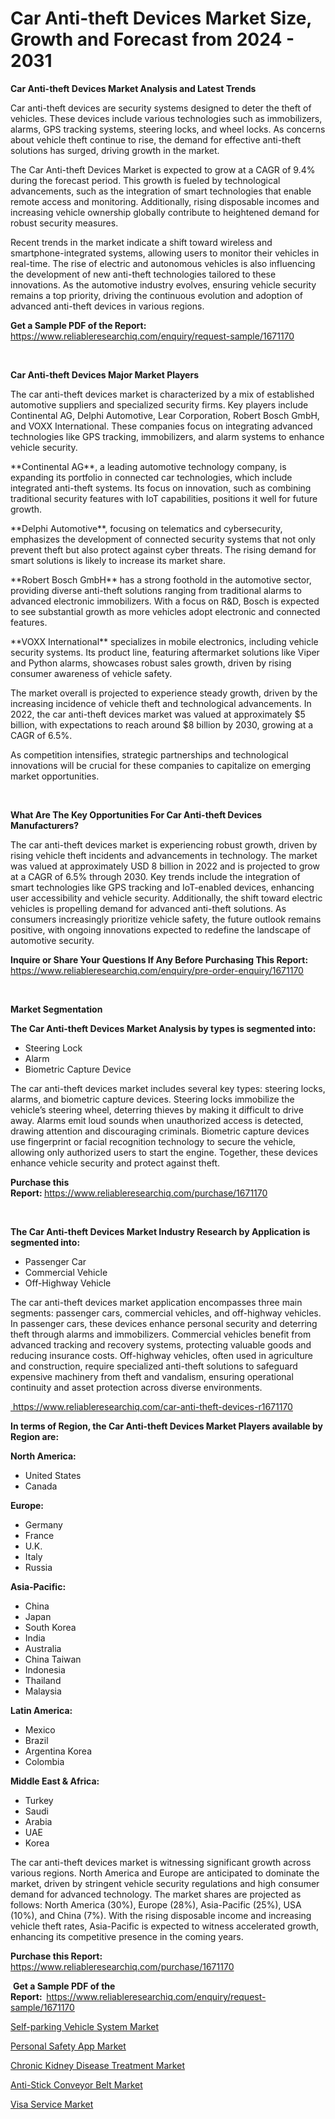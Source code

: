 <p><h1>Car Anti-theft Devices Market Size, Growth and Forecast from 2024 - 2031</h1></p><p><strong>Car Anti-theft Devices Market Analysis and Latest Trends</strong></p>
<p><p>Car anti-theft devices are security systems designed to deter the theft of vehicles. These devices include various technologies such as immobilizers, alarms, GPS tracking systems, steering locks, and wheel locks. As concerns about vehicle theft continue to rise, the demand for effective anti-theft solutions has surged, driving growth in the market.</p><p>The Car Anti-theft Devices Market is expected to grow at a CAGR of 9.4% during the forecast period. This growth is fueled by technological advancements, such as the integration of smart technologies that enable remote access and monitoring. Additionally, rising disposable incomes and increasing vehicle ownership globally contribute to heightened demand for robust security measures.</p><p>Recent trends in the market indicate a shift toward wireless and smartphone-integrated systems, allowing users to monitor their vehicles in real-time. The rise of electric and autonomous vehicles is also influencing the development of new anti-theft technologies tailored to these innovations. As the automotive industry evolves, ensuring vehicle security remains a top priority, driving the continuous evolution and adoption of advanced anti-theft devices in various regions.</p></p>
<p><strong>Get a Sample PDF of the Report:&nbsp;</strong> <a href="https://www.reliableresearchiq.com/enquiry/request-sample/1671170?utm_campaign=1123&utm_medium=2&utm_source=Github&utm_content=ia&utm_term=20122024&utm_id=car-anti-theft-devices">https://www.reliableresearchiq.com/enquiry/request-sample/1671170</a></p>
<p>&nbsp;</p>
<p><strong>Car Anti-theft Devices Major Market Players</strong></p>
<p><p>The car anti-theft devices market is characterized by a mix of established automotive suppliers and specialized security firms. Key players include Continental AG, Delphi Automotive, Lear Corporation, Robert Bosch GmbH, and VOXX International. These companies focus on integrating advanced technologies like GPS tracking, immobilizers, and alarm systems to enhance vehicle security.</p><p>**Continental AG**, a leading automotive technology company, is expanding its portfolio in connected car technologies, which include integrated anti-theft systems. Its focus on innovation, such as combining traditional security features with IoT capabilities, positions it well for future growth.</p><p>**Delphi Automotive**, focusing on telematics and cybersecurity, emphasizes the development of connected security systems that not only prevent theft but also protect against cyber threats. The rising demand for smart solutions is likely to increase its market share.</p><p>**Robert Bosch GmbH** has a strong foothold in the automotive sector, providing diverse anti-theft solutions ranging from traditional alarms to advanced electronic immobilizers. With a focus on R&D, Bosch is expected to see substantial growth as more vehicles adopt electronic and connected features.</p><p>**VOXX International** specializes in mobile electronics, including vehicle security systems. Its product line, featuring aftermarket solutions like Viper and Python alarms, showcases robust sales growth, driven by rising consumer awareness of vehicle safety.</p><p>The market overall is projected to experience steady growth, driven by the increasing incidence of vehicle theft and technological advancements. In 2022, the car anti-theft devices market was valued at approximately $5 billion, with expectations to reach around $8 billion by 2030, growing at a CAGR of 6.5%.</p><p>As competition intensifies, strategic partnerships and technological innovations will be crucial for these companies to capitalize on emerging market opportunities.</p></p>
<p>&nbsp;</p>
<p><strong>What Are The Key Opportunities For Car Anti-theft Devices Manufacturers?</strong></p>
<p><p>The car anti-theft devices market is experiencing robust growth, driven by rising vehicle theft incidents and advancements in technology. The market was valued at approximately USD 8 billion in 2022 and is projected to grow at a CAGR of 6.5% through 2030. Key trends include the integration of smart technologies like GPS tracking and IoT-enabled devices, enhancing user accessibility and vehicle security. Additionally, the shift toward electric vehicles is propelling demand for advanced anti-theft solutions. As consumers increasingly prioritize vehicle safety, the future outlook remains positive, with ongoing innovations expected to redefine the landscape of automotive security.</p></p>
<p><strong>Inquire or Share Your Questions If Any Before Purchasing This Report:</strong> <a href="https://www.reliableresearchiq.com/enquiry/pre-order-enquiry/1671170?utm_campaign=1123&utm_medium=2&utm_source=Github&utm_content=ia&utm_term=20122024&utm_id=car-anti-theft-devices">https://www.reliableresearchiq.com/enquiry/pre-order-enquiry/1671170</a></p>
<p>&nbsp;</p>
<p><strong>Market Segmentation</strong></p>
<p><strong>The Car Anti-theft Devices Market Analysis by types is segmented into:</strong></p>
<p><ul><li>Steering Lock</li><li>Alarm</li><li>Biometric Capture Device</li></ul></p>
<p><p>The car anti-theft devices market includes several key types: steering locks, alarms, and biometric capture devices. Steering locks immobilize the vehicle’s steering wheel, deterring thieves by making it difficult to drive away. Alarms emit loud sounds when unauthorized access is detected, drawing attention and discouraging criminals. Biometric capture devices use fingerprint or facial recognition technology to secure the vehicle, allowing only authorized users to start the engine. Together, these devices enhance vehicle security and protect against theft.</p></p>
<p><strong>Purchase this Report:&nbsp;</strong><a href="https://www.reliableresearchiq.com/purchase/1671170?utm_campaign=1123&utm_medium=2&utm_source=Github&utm_content=ia&utm_term=20122024&utm_id=car-anti-theft-devices">https://www.reliableresearchiq.com/purchase/1671170</a></p>
<p>&nbsp;</p>
<p><strong>The Car Anti-theft Devices Market Industry Research by Application is segmented into:</strong></p>
<p><ul><li>Passenger Car</li><li>Commercial Vehicle</li><li>Off-Highway Vehicle</li></ul></p>
<p><p>The car anti-theft devices market application encompasses three main segments: passenger cars, commercial vehicles, and off-highway vehicles. In passenger cars, these devices enhance personal security and deterring theft through alarms and immobilizers. Commercial vehicles benefit from advanced tracking and recovery systems, protecting valuable goods and reducing insurance costs. Off-highway vehicles, often used in agriculture and construction, require specialized anti-theft solutions to safeguard expensive machinery from theft and vandalism, ensuring operational continuity and asset protection across diverse environments.</p></p>
<p><a href="https://www.reliableresearchiq.com/car-anti-theft-devices-r1671170?utm_campaign=1123&utm_medium=2&utm_source=Github&utm_content=ia&utm_term=20122024&utm_id=car-anti-theft-devices">&nbsp;https://www.reliableresearchiq.com/car-anti-theft-devices-r1671170</a></p>
<p><strong>In terms of Region, the Car Anti-theft Devices Market Players available by Region are:</strong></p>
<p>
    <p> <strong> North America: </strong>
        <ul>
            <li>United States</li>
            <li>Canada</li>
        </ul>
        </p> 
    <p> <strong> Europe: </strong>
        <ul>
            <li>Germany</li>
            <li>France</li>
            <li>U.K.</li>
            <li>Italy</li>
            <li>Russia</li>
        </ul>
        </p> 
    <p> <strong> Asia-Pacific: </strong>
        <ul>
            <li>China</li>
            <li>Japan</li>
            <li>South Korea</li>
            <li>India</li>
            <li>Australia</li>
            <li>China Taiwan</li>
            <li>Indonesia</li>
            <li>Thailand</li>
            <li>Malaysia</li>
        </ul>
        </p> 
    <p> <strong> Latin America: </strong>
        <ul>
            <li>Mexico</li>
            <li>Brazil</li>
            <li>Argentina Korea</li>
            <li>Colombia</li>
        </ul>
        </p> 
    <p> <strong> Middle East & Africa: </strong>
        <ul>
            <li>Turkey</li>
            <li>Saudi</li>
            <li>Arabia</li>
            <li>UAE</li>
            <li>Korea</li>
        </ul>
    </p>
    </p>
<p><p>The car anti-theft devices market is witnessing significant growth across various regions. North America and Europe are anticipated to dominate the market, driven by stringent vehicle security regulations and high consumer demand for advanced technology. The market shares are projected as follows: North America (30%), Europe (28%), Asia-Pacific (25%), USA (10%), and China (7%). With the rising disposable income and increasing vehicle theft rates, Asia-Pacific is expected to witness accelerated growth, enhancing its competitive presence in the coming years.</p></p>
<p><strong>Purchase this Report: </strong><a href="https://www.reliableresearchiq.com/purchase/1671170?utm_campaign=1123&utm_medium=2&utm_source=Github&utm_content=ia&utm_term=20122024&utm_id=car-anti-theft-devices">https://www.reliableresearchiq.com/purchase/1671170</a></p>
<p>&nbsp;<strong>Get a Sample PDF of the Report:&nbsp;&nbsp;</strong><a href="https://www.reliableresearchiq.com/enquiry/request-sample/1671170?utm_campaign=1123&utm_medium=2&utm_source=Github&utm_content=ia&utm_term=20122024&utm_id=car-anti-theft-devices">https://www.reliableresearchiq.com/enquiry/request-sample/1671170</a></p>
<p><strong></strong></p>
<p><p><a href="https://github.com/mabencomo66/Market-Research-Report-List-1/blob/main/self-parking-vehicle-system-market.md?utm_campaign=1123&utm_medium=2&utm_source=Github&utm_content=ia&utm_term=20122024&utm_id=car-anti-theft-devices">Self-parking Vehicle System Market</a></p><p><a href="https://www.linkedin.com/pulse/personal-safety-app-market-expected-see-strong-growth-hbeuf?utm_campaign=1123&utm_medium=2&utm_source=Github&utm_content=ia&utm_term=20122024&utm_id=car-anti-theft-devices">Personal Safety App Market</a></p><p><a href="https://www.linkedin.com/pulse/future-chronic-kidney-disease-treatment-market-trends-revenue-bkthf?utm_campaign=1123&utm_medium=2&utm_source=Github&utm_content=ia&utm_term=20122024&utm_id=car-anti-theft-devices">Chronic Kidney Disease Treatment Market</a></p><p><a href="https://github.com/desiraestarns68/Market-Research-Report-List-1/blob/main/anti-stick-conveyor-belt-market.md?utm_campaign=1123&utm_medium=2&utm_source=Github&utm_content=ia&utm_term=20122024&utm_id=car-anti-theft-devices">Anti-Stick Conveyor Belt Market</a></p><p><a href="https://www.linkedin.com/pulse/global-visa-service-market-research-report-forecasted-cagr-ediyf?utm_campaign=1123&utm_medium=2&utm_source=Github&utm_content=ia&utm_term=20122024&utm_id=car-anti-theft-devices">Visa Service Market</a></p></p>